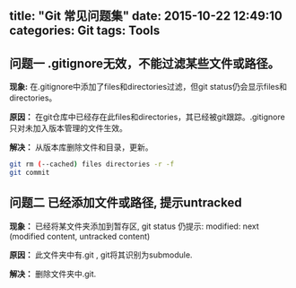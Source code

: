title: "Git 常见问题集"
date: 2015-10-22 12:49:10
categories: Git
tags: Tools
---
## 问题一 .gitignore无效，不能过滤某些文件或路径。
**现象:**
在.gitignore中添加了files和directories过滤，但git status仍会显示files和directories。

**原因：**
在git仓库中已经存在此files和directories，其已经被git跟踪。.gitignore只对未加入版本管理的文件生效。

**解决：** 
从版本库删除文件和目录，更新。
```bash
git rm (--cached) files directories -r -f
git commit
```  
<!--more-->


## 问题二  已经添加文件或路径, 提示untracked
**现象：**
已经将某文件夹添加到暂存区, git status 仍提示: modified: next (modified content, untracked content)

**原因：**
此文件夹中有.git , git将其识别为submodule.

**解决：**
删除文件夹中.git.